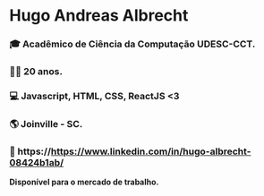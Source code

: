 # Hugo Andreas Albrecht 

### 🎓 Acadêmico de Ciência da Computação UDESC-CCT.
### 👦🏻 20 anos.
### 💻 Javascript, HTML, CSS, ReactJS <3 
### 🌎 Joinville - SC.
### 📑 https://https://www.linkedin.com/in/hugo-albrecht-08424b1ab/


**Disponível para o mercado de trabalho.**
